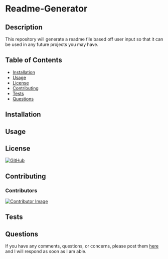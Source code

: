 # Readme-Generator

## Description
This repository will generate a readme file based off user input so that it can be used in any future projects you may have.

## Table of Contents
* [Installation](#Installation)
* [Usage](#Usage)
* [License](#License)
* [Contributing](#Contributing)
* [Tests](#Tests)
* [Questions](#Questions)

## Installation

## Usage

## License
[![GitHub](https://img.shields.io/github/license/CalebParris/Readme-Generator?style=plastic)](https://github.com/CalebParris/Readme-Generator/blob/master/LICENSE)

## Contributing
### Contributors
[![Contributor Image](https://github.com/CalebParris.png?size=75)](https://github.com/CalebParris)

## Tests

## Questions
If you have any comments, questions, or concerns, please post them [here](https://github.com/CalebParris/Readme-Generator/issues) and I will respond as soon as I am able.